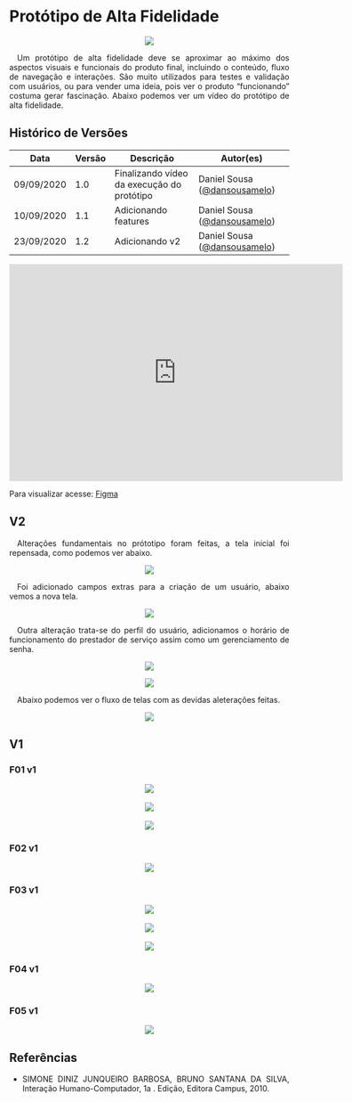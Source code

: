 # **Protótipo de Alta Fidelidade**

<p></p>
<div style="display: flex; justify-content: center; align-items:center;">
    <img src="https://unbarqdsw.github.io/2020.1_G11_SYA/assets/guia_de_estilo/paint.png">
</div>

 <p align="justify">&emsp;Um protótipo de alta fidelidade deve se aproximar ao máximo dos aspectos visuais e funcionais do produto final, incluindo o conteúdo, fluxo de navegação e interações. São muito utilizados para testes e validação com usuários, ou para vender uma ideia, pois ver o produto “funcionando” costuma gerar fascinação. Abaixo podemos ver um vídeo do protótipo de alta fidelidade.</p>

## **Histórico de Versões**
Data | Versão | Descrição | Autor(es) 
---- | ----------- | ------ | ---------
09/09/2020 | 1.0 | Finalizando vídeo da execução do protótipo| Daniel Sousa ([@dansousamelo](http://github.com/dansousamelo)) |
10/09/2020 | 1.1 | Adicionando features | Daniel Sousa ([@dansousamelo](http://github.com/dansousamelo)) |
23/09/2020 |  1.2|  Adicionando v2 |  Daniel Sousa ([@dansousamelo](http://github.com/dansousamelo)) |

<p align="center"><iframe src="https://unbarqdsw.github.io/2020.1_G11_SYA/assets/guia_de_estilo/certo.mp4" frameborder="0" width="600" height="390" allowfullscreen="true"e mozallowfullscreen="true" webkitallowfullscreen="true"></iframe></p>

Para visualizar acesse:
<a href="https://www.figma.com/proto/Bw0ZyS0OWPlpQYDZ6XtB99/SYA?node-id=7%3A2&scaling=min-zoom">Figma</a>

## V2
<p align="justify">&emsp;Alterações fundamentais no prótotipo foram feitas, a tela inicial foi repensada, como podemos ver abaixo.</p>

<div style="display: flex; justify-content: center; align-items:center;">
    <img src="https://unbarqdsw.github.io/2020.1_G11_SYA/assets/guia_de_estilo/v2home.png">
</div>
<p></p>

<p align="justify">&emsp;Foi adicionado campos extras para a criação de um usuário, abaixo vemos a nova tela.</p>
<div style="display: flex; justify-content: center; align-items:center;">
    <img src="https://unbarqdsw.github.io/2020.1_G11_SYA/assets/guia_de_estilo/cad2.png">
</div>
<p></p>

<p align="justify">&emsp;Outra alteração trata-se do perfil do usuário, adicionamos o horário de funcionamento do prestador de serviço assim como um gerenciamento de senha.</p>
<div style="display: flex; justify-content: center; align-items:center;">
    <img src="https://unbarqdsw.github.io/2020.1_G11_SYA/assets/guia_de_estilo/p2.png">
</div>
<p></p>

<div style="display: flex; justify-content: center; align-items:center;">
    <img src="https://unbarqdsw.github.io/2020.1_G11_SYA/assets/guia_de_estilo/psenha.png">
</div>
<p></p>

<p align="justify">&emsp;Abaixo podemos ver o fluxo de telas com as devidas aleterações feitas.</p>

<div style="display: flex; justify-content: center; align-items:center;">
    <img src="https://unbarqdsw.github.io/2020.1_G11_SYA/assets/guia_de_estilo/telas.png">
</div>

## V1

### F01 v1
<div style="display: flex; justify-content: center; align-items:center;">
    <img src="https://unbarqdsw.github.io/2020.1_G11_SYA/assets/guia_de_estilo/f1-1.png">
</div>
<br/>
<div style="display: flex; justify-content: center; align-items:center;">
    <img src="https://unbarqdsw.github.io/2020.1_G11_SYA/assets/guia_de_estilo/f1-2.png">
</div>
<br/>
<div style="display: flex; justify-content: center; align-items:center;">
    <img src="https://unbarqdsw.github.io/2020.1_G11_SYA/assets/guia_de_estilo/f1-3.png">
</div>

### F02 v1
<div style="display: flex; justify-content: center; align-items:center;">
    <img src="https://unbarqdsw.github.io/2020.1_G11_SYA/assets/guia_de_estilo/f2.png">
</div>

### F03 v1
<div style="display: flex; justify-content: center; align-items:center;">
    <img src="https://unbarqdsw.github.io/2020.1_G11_SYA/assets/guia_de_estilo/f3-1.png">
</div>
<br/>
<div style="display: flex; justify-content: center; align-items:center;">
    <img src="https://unbarqdsw.github.io/2020.1_G11_SYA/assets/guia_de_estilo/f3-2.png">
</div>
<br/>
<div style="display: flex; justify-content: center; align-items:center;">
    <img src="https://unbarqdsw.github.io/2020.1_G11_SYA/assets/guia_de_estilo/f3-3.png">
</div>

### F04 v1
<div style="display: flex; justify-content: center; align-items:center;">
    <img src="https://unbarqdsw.github.io/2020.1_G11_SYA/assets/guia_de_estilo/f4.png">
</div>

### F05 v1
<div style="display: flex; justify-content: center; align-items:center;">
    <img src="https://unbarqdsw.github.io/2020.1_G11_SYA/assets/guia_de_estilo/f5.png">
</div>

## **Referências**
 * <p align="justify">SIMONE DINIZ JUNQUEIRO BARBOSA, BRUNO SANTANA DA SILVA, Interação Humano-Computador, 1a . Edição, Editora Campus, 2010.</p>
